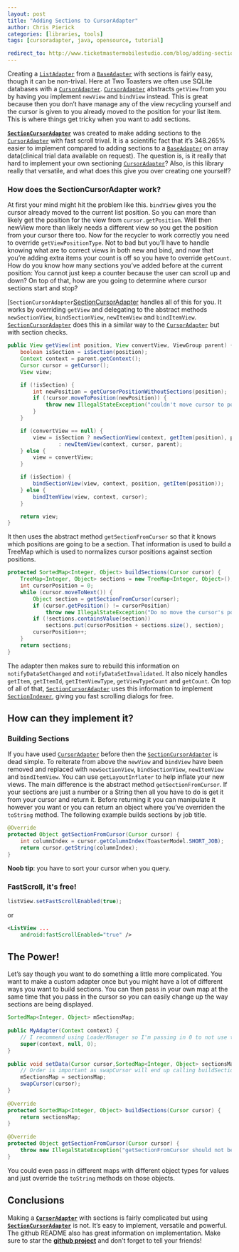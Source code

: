 ```yaml
---
layout: post
title: "Adding Sections to CursorAdapter"
author: Chris Pierick
categories: [libraries, tools]
tags: [cursoradapter, java, opensource, tutorial]

redirect_to: http://www.ticketmastermobilestudio.com/blog/adding-sections-to-cursoradapter
---
```


Creating a [`ListAdapter`][ListAdapter] from a [`BaseAdapter`][BaseAdapter] with sections is fairly easy, though it can be non-trival. Here at Two Toasters we often use SQLite databases with a [`CursorAdapter`][CursorAdapter]. [`CursorAdapter`][CursorAdapter] abstracts `getView` from you by having you implement `newView` and `bindView` instead. This is great because then you don’t have manage any of the view recycling yourself and the cursor is given to you already moved to the position for your list item. This is where things get tricky when you want to add sections.

[__`SectionCursorAdapter`__][SectionCursorAdapter] was created to make adding sections to the [`CursorAdapter`][CursorAdapter] with fast scroll trival. It is a scientific fact that it’s 348.265% easier to implement compared to adding sections to a [`BaseAdapter`][BaseAdapter] on array data(clinical trial data available on request). The question is, is it really that hard to implement your own sectioning [`CursorAdapter`][CursorAdapter]? Also, is this library really that versatile, and what does this give you over creating one yourself?<!--more-->

### How does the SectionCursorAdapter work?

At first your mind might hit the problem like this. `bindView` gives you the cursor already moved to the current list position. So you can more than likely get the position for the view from `cursor.getPosition`. Well then newView more than likely needs a different view so you get the position from your cursor there too. Now for the recycler to work correctly you need to override `getViewPositionType`. Not to bad but you’ll have to handle knowing what are to correct views in both new and bind, and now that you’re adding extra items your count is off so you have to override `getCount`. How do you know how many sections you’ve added before at the current position: You cannot just keep a counter because the user can scroll up and down? On top of that, how are you going to determine where cursor sections start and stop?

[`SectionCursorAdapter`[SectionCursorAdapter] handles all of this for you. It works by overriding `getView` and delegating to the abstract methods `newSectionView`, `bindSectionView`, `newItemView` and `bindItemView`. [`SectionCursorAdapter`][SectionCursorAdapter] does this in a similar way to the [`CursorAdapter`][CursorAdapter] but with section checks.

```java
public View getView(int position, View convertView, ViewGroup parent) {
    boolean isSection = isSection(position);
    Context context = parent.getContext();
    Cursor cursor = getCursor();
    View view;

    if (!isSection) {
        int newPosition = getCursorPositionWithoutSections(position);
        if (!cursor.moveToPosition(newPosition)) {
            throw new IllegalStateException("couldn't move cursor to position " + newPosition);
        }
    }

    if (convertView == null) {
        view = isSection ? newSectionView(context, getItem(position), parent)
                : newItemView(context, cursor, parent);
    } else {
        view = convertView;
    }

    if (isSection) {
        bindSectionView(view, context, position, getItem(position));
    } else {
        bindItemView(view, context, cursor);
    }

    return view;
}
```

It then uses the abstract method `getSectionFromCursor` so that it knows which positions are going to be a section. That information is used to build a TreeMap which is used to normalizes cursor positions against section positions.

```java
protected SortedMap<Integer, Object> buildSections(Cursor cursor) {
    TreeMap<Integer, Object> sections = new TreeMap<Integer, Object>();
    int cursorPosition = 0;
    while (cursor.moveToNext()) {
        Object section = getSectionFromCursor(cursor);
        if (cursor.getPosition() != cursorPosition)
            throw new IllegalStateException("Do no move the cursor's position in getSectionFromCursor.");
        if (!sections.containsValue(section))
            sections.put(cursorPosition + sections.size(), section);
        cursorPosition++;
    }
    return sections;
}
```

The adapter then makes sure to rebuild this information on `notifyDataSetChanged` and `notifyDataSetInvalidated`. It also nicely handles `getItem`, `getItemId`, `getItemViewType`, `getViewTypeCount` and `getCount`. On top of all of that, [`SectionCursorAdapter`][SectionCursorAdapter] uses this information to implement [`SectionIndexer`][SectionIndexer], giving you fast scrolling dialogs for free.

## How can they implement it?

### Building Sections

If you have used [`CursorAdapter`][CursorAdapter] before then the [`SectionCursorAdapter`][SectionCursorAdapter] is dead simple. To reiterate from above the `newView` and `bindView` have been removed and replaced with `newSectionView`, `bindSectionView`, `newItemView` and `bindItemView`. You can use `getLayoutInflater` to help inflate your new views. The main difference is the abstract method `getSectionFromCursor`. If your sections are just a number or a String then all you have to do is get it from your cursor and return it. Before returning it you can manipulate it however you want or you can return an object where you’ve overriden the `toString` method. The following example builds sections by job title.

```java
@Override
protected Object getSectionFromCursor(Cursor cursor) {
    int columnIndex = cursor.getColumnIndex(ToasterModel.SHORT_JOB);
    return cursor.getString(columnIndex);
}
```

__Noob tip__: you have to sort your cursor when you query.

### FastScroll, it's free!

```java
listView.setFastScrollEnabled(true);
```

or

```xml
<ListView ... 
    android:fastScrollEnabled="true" />
```

## The Power!

Let’s say though you want to do something a little more complicated. You want to make a custom adapter once but you might have a lot of different ways you want to build sections. You can then pass in your own map at the same time that you pass in the cursor so you can easily change up the way sections are being displayed.

```java
SortedMap<Integer, Object> mSectionsMap;
 
public MyAdapter(Context context) {
    // I recommend using LoaderManager so I'm passing in 0 to not use the data observer.
    super(context, null, 0);
}
 
public void setData(Cursor cursor,SortedMap<Integer, Object> sectionsMap) {
    // Order is important as swapCursor will end up calling buildSections.
    mSectionsMap = sectionsMap;
    swapCursor(cursor);
}
 
@Override
protected SortedMap<Integer, Object> buildSections(Cursor cursor) {
    return sectionsMap;
}
 
@Override
protected Object getSectionFromCursor(Cursor cursor) {
    throw new IllegalStateException("getSectionFromCursor should not being called in this adapter as buildSections is overriden.");
}
```

You could even pass in different maps with different object types for values and just override the `toString` methods on those objects.

## Conclusions

Making a [__`CursorAdapter`__][CursorAdapter] with sections is fairly complicated but using [__`SectionCursorAdapter`__][SectionCursorAdapter] is not. It’s easy to implement, versatile and powerful. The github README also has great information on implementation. Make sure to star the [__github project__][SectionCursorAdapter] and don’t forget to tell your friends!


[CursorAdapter]: http://developer.android.com/reference/android/support/v4/widget/CursorAdapter.html
[BaseAdapter]: http://developer.android.com/reference/android/widget/BaseAdapter.html
[ListAdapter]: http://developer.android.com/reference/android/widget/ListAdapter.html
[SectionCursorAdapter]: https://github.com/twotoasters/SectionCursorAdapter
[SectionIndexer]: http://developer.android.com/reference/android/widget/SectionIndexer.html
